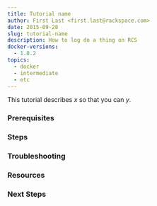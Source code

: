 ```yaml
---
title: Tutorial name
author: First Last <first.last@rackspace.com>
date: 2015-09-28
slug: tutorial-name
description: How to log do a thing on RCS
docker-versions:
  - 1.8.2
topics:
  - docker
  - intermediate
  - etc
---
```


<!--
Limit tutorials to a single task.

Choose a name that accurately describes the task. For example:

# Create a new container
# Remove containers without deleting Swarm
-->

This tutorial describes *x* so that you can *y*.

<!--
Give a brief summary of what this tutorial describes and why it matters. For example:

"This tutorial describes Docker basics: what Docker is and how to start using it."
"This tutorial demonstrates how to remove containers without deleting system-critical containers."
-->

### Prerequisites

<!--
List any prerequisites for the tutorial:

* Software installed
* State dependencies
* Links to other tutorials
* Any other required setup
-->

### Steps

<!--
Include a more descriptive heading if possible.

List steps in numbered order. Limit steps to a single action.

1. Do this.

    Indent any descriptions or information needed between steps.

2. Do that.

3. Do this other thing.

4. Clean up.

    Provide instructions on how to remove the containers and images created in this tutorial. After multiple tutorials, cruft will build up in their cluster(s) and may cause problems in other tutorials.

Conclude with a brief description of the end state.
-->

### Troubleshooting

<!--
* List troubleshooting steps here.

    Cover the most common mistakes and error states first.

    Link or create a separate article for troubleshooting steps that aren't specific to the tutorial.

* Link to support articles and generic troubleshooting information.

    Create a separate article for generic troubleshooting information.
-->

### Resources

<!--
* Links to related content
-->

### Next Steps

<!--
* What should your audience read next?
-->

